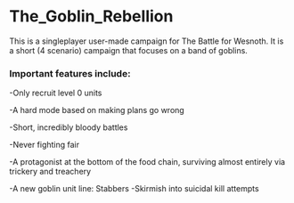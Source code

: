 # The_Goblin_Rebellion

This is a singleplayer user-made campaign for The Battle for Wesnoth. It is a short (4 scenario) campaign that focuses on a band of goblins. 

<h3>Important features include:</h3>

-Only recruit level 0 units

-A hard mode based on making plans go wrong 

-Short, incredibly bloody battles

-Never fighting fair

-A protagonist at the bottom of the food chain, surviving almost entirely via trickery and treachery

-A new goblin unit line: Stabbers
  -Skirmish into suicidal kill attempts


